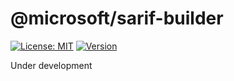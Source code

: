 # @microsoft/sarif-builder

[![License: MIT](https://img.shields.io/badge/License-MIT-yellow.svg)](https://opensource.org/licenses/MIT)
[![Version](https://img.shields.io/npm/v/@microsoft/sarif-builder.svg)](https://npmjs.org/package/@microsoft/sarif-builder)

Under development
